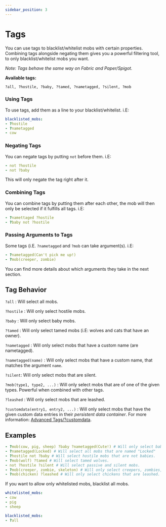 ```yaml
---
sidebar_position: 3
---
```

# Tags
You can use tags to blacklist/whitelist mobs with certain properties.
Combining tags alongside negating them gives you a powerful filtering tool, to only
blacklist/whitelist mobs you
want.

_Note: Tags behave the same way on Fabric and Paper/Spigot._

**Available tags:**

`?all, ?hostile, ?baby, ?tamed, ?nametagged, ?silent, ?mob`

### Using Tags
To use tags, add them as a line to your blacklist/whitelist. i.E:
```yaml
blacklisted_mobs:
- ?hostile
- ?nametagged
- cow
```
### Negating Tags
You can negate tags by putting `not` before them. i.E:
```yaml
- not ?hostile
- not ?baby
```
This will only negate the tag right after it.

### Combining Tags
You can combine tags by putting them after each other, the mob will then only be selected if it fulfills all tags. i.E:
```yaml
- ?namettaged ?hostile
- ?baby not ?hostile
```

### Passing Arguments to Tags
Some tags (i.E. `?nametagged` and `?mob` can take argument(s). i.E:
```yaml
- ?nametagged(Can't pick me up!)
- ?mob(creeper, zombie)
```
You can find more details about which arguments they take in the next section.

## Tag Behavior

`?all` : Will select all mobs.

`?hostile` : Will only select hostile mobs.

`?baby` : Will only select baby mobs.

`?tamed` : Will only select tamed mobs (i.E: wolves and cats that have an owner).

`?nametagged` : Will only select mobs that have a custom name (are nametagged).

`?nametagged(name)` : Will only select mobs that have a custom name, that matches the argument `name`.

`?silent`: Will only select mobs that are silent.

`?mob(type1, type2, ...)` : Will only select mobs that are of one of the given types. Powerful when combined with other tags.

`?leashed` : Will only select mobs that are leashed.

`?customdata(entry1, entry2, ...)` : Will only select mobs that have the given custom data entries in their _persistent data container_.
For more information: [Advanced Tags/?customdata](advanced-tags.md#customdata).

## Examples
```yaml
- ?mob(cow, pig, sheep) ?baby ?nametagged(Cute!) # Will only select baby cows, pigs and sheep that are named "Cute!".
- ?nametagged(Locked) # Will select all mobs that are named "Locked"
- ?hostile not ?baby # Will select hostile mobs that are not babies.
- ?mob(wolf) ?tamed # Will select tamed wolves.
- not ?hostile ?silent # Will select passive and silent mobs.
- ?mob(creeper, zombie, skeleton) # Will only select creepers, zombies, and skeletons.
- ?mob(chicken) ?leashed # Will only select chickens that are leashed.
```
If you want to allow only whitelisted mobs, blacklist all mobs.
```yaml
whitelisted_mobs:
- cow
- pig
- sheep

blacklisted_mobs:
- ?all
```
